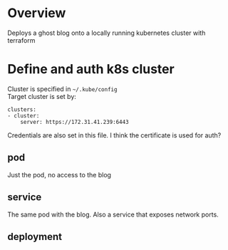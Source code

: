 # Overview
Deploys a ghost blog onto a locally running kubernetes cluster with terraform

# Define and auth k8s cluster
Cluster is specified in `~/.kube/config` <br>
Target cluster is set by:

    clusters:
    - cluster:
        server: https://172.31.41.239:6443
       
Credentials are also set in this file. I think the certificate is used for auth?


## pod
Just the pod, no access to the blog

## service
The same pod with the blog. Also a service that exposes network ports.

## deployment